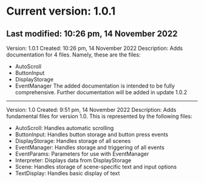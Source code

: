 # Current version: 1.0.1
Last modified: 10:26 pm, 14 November 2022
---
Version: 1.0.1
Created: 10:26 pm, 14 November 2022
Description: Adds documentation for 4 files. Namely, these are the files:
- AutoScroll
- ButtonInput
- DisplayStorage
- EventManager
The added documentation is intended to be fully comprehensive. Further documentation will be added in update 1.0.2
---
Version: 1.0
Created: 9:51 pm, 14 November 2022
Description: Adds fundamental files for version 1.0. This is represented by the following files:
- AutoScroll: Handles automatic scrolling
- ButtonInput: Handles button storage and button press events
- DisplayStorage: Handles storage of all scenes
- EventManager: Handles storage and triggering of all events
- EventParams: Parameters for use with EventManager
- Interpreter: Displays data from DisplayStorage
- Scene: Handles storage of scene-specific text and input options
- TextDisplay: Handles basic display of text
